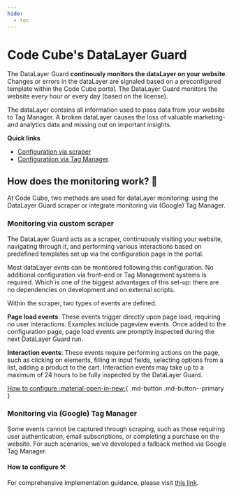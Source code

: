 ```yaml
---
hide:
  - toc
---
```



# Code Cube's DataLayer Guard 
The DataLayer Guard **continously monitors the dataLayer on your website**. Changes or errors in the dataLayer are signaled based on a preconfigured template within the Code Cube portal. The DataLayer Guard monitors the website every hour or every day (based on the license).

The dataLayer contains all information used to pass data from your website to Tag Manager. A broken dataLayer causes the loss of valuable marketing- and analytics data and missing out on important insights.

**Quick links**
- [Configuration via scraper](https://docs.code-cube.io/datalayer-guard/scraped-events/)
- [Configuratiion via Tag Manager](https://docs.code-cube.io/datalayer-guard/scraped-events/).


## How does the monitoring work? 🔎
At Code Cube, two methods are used for dataLayer monitoring: using the DataLayer Guard scraper or integrate monitoring via (Google) Tag Manager.

### Monitoring via custom scraper
The DataLayer Guard acts as a scraper, continuously visiting your website, navigating through it, and performing various interactions based on predefined templates set up via the configuration page in the portal.

Most dataLayer evnts can be montiored following this configuration. No additional configuration via front-end or Tag Management systems is required. Which is one of the biggest advantages of this set-up: there are no dependencies on development and on external scripts.

Within the scraper, two types of events are defined. 

**Page load events**: These events trigger directly upon page load, requiring no user interactions. Examples include pageview events. Once added to the configuration page, page load events are promptly inspected during the next DataLayer Guard run.

**Interaction events**: These events require performing actions on the page, such as clicking on elements, filling in input fields, selecting options from a list, adding a product to the cart. Interaction events may take up to a maximum of 24 hours to be fully inspected by the DataLayer Guard.

[How to configure :material-open-in-new:](https://docs.code-cube.io/datalayer-guard/scraped-events/){ .md-button .md-button--primary }


### Monitoring via (Google) Tag Manager
Some events cannot be captured through scraping, such as those requiring user authentication, email subscriptions, or completing a purchase on the website. For such scenarios, we've developed a fallback method via Google Tag Manager.

#### How to configure ⚒️
For comprehensive implementation guidance, please visit [this link](https://docs.code-cube.io/datalayer-guard/events-tag-manager/).
